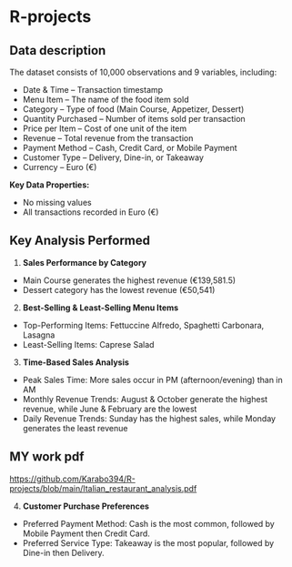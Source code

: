 # R-projects
## Data description
The dataset consists of 10,000 observations and 9 variables, including:

* Date & Time – Transaction timestamp
* Menu Item – The name of the food item sold
* Category – Type of food (Main Course, Appetizer, Dessert)
* Quantity Purchased – Number of items sold per transaction
* Price per Item – Cost of one unit of the item
* Revenue – Total revenue from the transaction
* Payment Method – Cash, Credit Card, or Mobile Payment
* Customer Type – Delivery, Dine-in, or Takeaway
* Currency – Euro (€)

**Key Data Properties:**
* No missing values
* All transactions recorded in Euro (€)

## Key Analysis Performed

1. **Sales Performance by Category**
  * Main Course generates the highest revenue (€139,581.5)
  * Dessert category has the lowest revenue (€50,541)
    
2. **Best-Selling & Least-Selling Menu Items**
  * Top-Performing Items: Fettuccine Alfredo, Spaghetti Carbonara, Lasagna
  * Least-Selling Items: Caprese Salad

3. **Time-Based Sales Analysis**
  * Peak Sales Time: More sales occur in PM (afternoon/evening) than in AM
  * Monthly Revenue Trends: August & October generate the highest revenue, while June & February are the lowest
  * Daily Revenue Trends: Sunday has the highest sales, while Monday generates the least revenue

## MY work pdf
https://github.com/Karabo394/R-projects/blob/main/Italian_restaurant_analysis.pdf
    
4. **Customer Purchase Preferences**
  * Preferred Payment Method: Cash is the most common, followed by Mobile Payment then Credit Card.
  * Preferred Service Type: Takeaway is the most popular, followed by Dine-in then Delivery.


